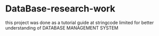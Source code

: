 # DataBase-research-work
this project was done as a tutorial guide at stringcode limited for better understanding of DATABASE MANAGEMENT SYSTEM
